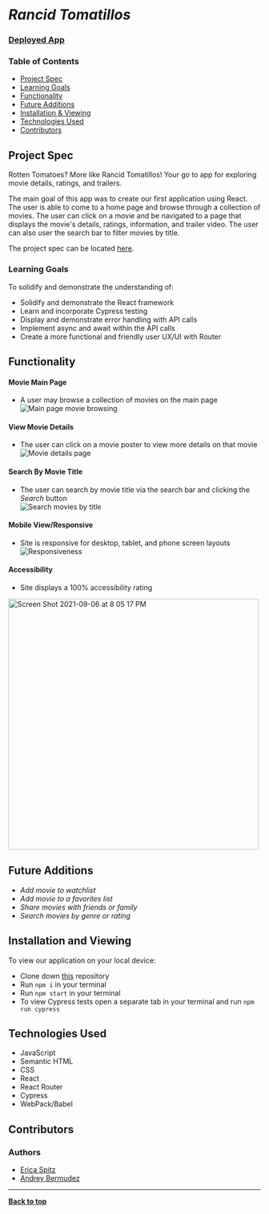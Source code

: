 # *Rancid Tomatillos*

### [Deployed App](https://e-spitz.github.io/rancid-tomatillos/)

### Table of Contents
- [Project Spec](#project-goals)
- [Learning Goals](#learning-goals)
- [Functionality](#functionality)
- [Future Additions](#future-additions)
- [Installation & Viewing](#installation-and-viewing)
- [Technologies Used](#technologies-used)
- [Contributors](#contributors)

## Project Spec
Rotten Tomatoes? More like Rancid Tomatillos! Your go to app for exploring movie details, ratings, and trailers. 

The main goal of this app was to create our first application using React. The user is able to come to a home page and browse through a collection of movies. The user can click on a movie and be navigated to a page that displays the movie's details, ratings, information, and trailer video. The user can also user the search bar to filter movies by title. 

The project spec can be located [here](https://frontend.turing.edu/projects/module-3/rancid-tomatillos-v3.html).

### Learning Goals

To solidify and demonstrate the understanding of:

- Solidify and demonstrate the React framework
- Learn and incorporate Cypress testing
- Display and demonstrate error handling with API calls
- Implement async and await within the API calls
- Create a more functional and friendly user UX/UI with Router

## Functionality 

#### Movie Main Page 
- A user may browse a collection of movies on the main page<br>
![Main page movie browsing](https://media.giphy.com/media/SBuP1i4vr3t8PI7bQ4/giphy-downsized-large.gif?cid=790b76111b7b22797e0f858eacdfcf39015c37d87e9b1d90&rid=giphy-downsized-large.gif&ct=g)

#### View Movie Details 
- The user can click on a movie poster to view more details on that movie<br>
![Movie details page](https://media.giphy.com/media/UWgd2kbdjaPy1taCXk/giphy.gif?cid=790b7611d0e982ff61d63a6c98c6802915fee6dd638d33b4&rid=giphy.gif&ct=g)
 

#### Search By Movie Title 
- The user can search by movie title via the search bar and clicking the *Search* button<br>
![Search movies by title](https://media.giphy.com/media/wdMSYeByVPztUIofDk/giphy.gif?cid=790b76118dd0ad350a4710246e719afb295d4395b45cebd0&rid=giphy.gif&ct=g)


#### Mobile View/Responsive
- Site is responsive for desktop, tablet, and phone screen layouts<br>
![Responsiveness](https://media.giphy.com/media/epkYWrmLOcEIe143SQ/giphy.gif?cid=790b7611c572835f47bb9c8fdb36278838c7ea82d5bee64f&rid=giphy.gif&ct=g)

#### Accessibility
- Site displays a 100% accessibility rating<br>
<img width="500" alt="Screen Shot 2021-09-06 at 8 05 17 PM" src="https://user-images.githubusercontent.com/73204436/132273171-588f3797-ce9f-48f2-b2fb-c6c93c628729.png">


## Future Additions

- *Add movie to watchlist*
- *Add movie to a favorites list*
- *Share movies with friends or family*
- *Search movies by genre or rating*

## Installation and Viewing 

To view our application on your local device:

- Clone down [this](https://github.com/e-spitz/rancid-tomatillos) repository
- Run `npm i` in your terminal
- Run `npm start` in your terminal
- To view Cypress tests open a separate tab in your terminal and run `npm run cypress`


## Technologies Used
- JavaScript
- Semantic HTML
- CSS
- React 
- React Router 
- Cypress 
- WebPack/Babel


## Contributors
### Authors
- [Erica Spitz](https://github.com/e-spitz)
- [Andrey Bermudez](https://github.com/Andrey-1992)

**************************************************************************

**[Back to top](#table-of-contents)**


